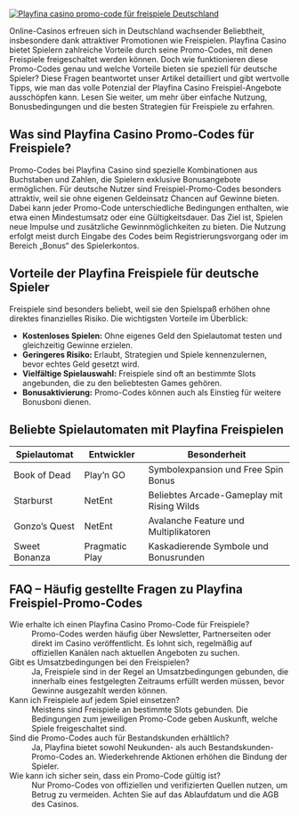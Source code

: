 [![Playfina casino promo-code für freispiele Deutschland](https://123-caf.pages.dev/gitsignup.png)](https://vrmoo.ru/Bt82HjjY)

<p>Online-Casinos erfreuen sich in Deutschland wachsender Beliebtheit, insbesondere dank attraktiver Promotionen wie Freispielen. Playfina Casino bietet Spielern zahlreiche Vorteile durch seine Promo-Codes, mit denen Freispiele freigeschaltet werden können. Doch wie funktionieren diese Promo-Codes genau und welche Vorteile bieten sie speziell für deutsche Spieler? Diese Fragen beantwortet unser Artikel detailliert und gibt wertvolle Tipps, wie man das volle Potenzial der Playfina Casino Freispiel-Angebote ausschöpfen kann. Lesen Sie weiter, um mehr über einfache Nutzung, Bonusbedingungen und die besten Strategien für Freispiele zu erfahren.</p>  <h2>Was sind Playfina Casino Promo-Codes für Freispiele?</h2> <p>Promo-Codes bei Playfina Casino sind spezielle Kombinationen aus Buchstaben und Zahlen, die Spielern exklusive Bonusangebote ermöglichen. Für deutsche Nutzer sind Freispiel-Promo-Codes besonders attraktiv, weil sie ohne eigenen Geldeinsatz Chancen auf Gewinne bieten. Dabei kann jeder Promo-Code unterschiedliche Bedingungen enthalten, wie etwa einen Mindestumsatz oder eine Gültigkeitsdauer. Das Ziel ist, Spielen neue Impulse und zusätzliche Gewinnmöglichkeiten zu bieten. Die Nutzung erfolgt meist durch Eingabe des Codes beim Registrierungsvorgang oder im Bereich „Bonus“ des Spielerkontos.</p>  <h2>Vorteile der Playfina Freispiele für deutsche Spieler</h2> <p>Freispiele sind besonders beliebt, weil sie den Spielspaß erhöhen ohne direktes finanzielles Risiko. Die wichtigsten Vorteile im Überblick:</p> <ul>   <li><strong>Kostenloses Spielen:</strong> Ohne eigenes Geld den Spielautomat testen und gleichzeitig Gewinne erzielen.</li>   <li><strong>Geringeres Risiko:</strong> Erlaubt, Strategien und Spiele kennenzulernen, bevor echtes Geld gesetzt wird.</li>   <li><strong>Vielfältige Spielauswahl:</strong> Freispiele sind oft an bestimmte Slots angebunden, die zu den beliebtesten Games gehören.</li>   <li><strong>Bonusaktivierung:</strong> Promo-Codes können auch als Einstieg für weitere Bonusboni dienen.</li> </ul>  <h2>Beliebte Spielautomaten mit Playfina Freispielen</h2> <table>   <thead>     <tr>       <th>Spielautomat</th>       <th>Entwickler</th>       <th>Besonderheit</th>     </tr>   </thead>   <tbody>     <tr>       <td>Book of Dead</td>       <td>Play’n GO</td>       <td>Symbolexpansion und Free Spin Bonus</td>     </tr>     <tr>       <td>Starburst</td>       <td>NetEnt</td>       <td>Beliebtes Arcade-Gameplay mit Rising Wilds</td>     </tr>     <tr>       <td>Gonzo’s Quest</td>       <td>NetEnt</td>       <td>Avalanche Feature und Multiplikatoren</td>     </tr>     <tr>       <td>Sweet Bonanza</td>       <td>Pragmatic Play</td>       <td>Kaskadierende Symbole und Bonusrunden</td>     </tr>   </tbody> </table>  <h2>FAQ – Häufig gestellte Fragen zu Playfina Freispiel-Promo-Codes</h2> <dl>   <dt>Wie erhalte ich einen Playfina Casino Promo-Code für Freispiele?</dt>   <dd>Promo-Codes werden häufig über Newsletter, Partnerseiten oder direkt im Casino veröffentlicht. Es lohnt sich, regelmäßig auf offiziellen Kanälen nach aktuellen Angeboten zu suchen.</dd>      <dt>Gibt es Umsatzbedingungen bei den Freispielen?</dt>   <dd>Ja, Freispiele sind in der Regel an Umsatzbedingungen gebunden, die innerhalb eines festgelegten Zeitraums erfüllt werden müssen, bevor Gewinne ausgezahlt werden können.</dd>      <dt>Kann ich Freispiele auf jedem Spiel einsetzen?</dt>   <dd>Meistens sind Freispiele an bestimmte Slots gebunden. Die Bedingungen zum jeweiligen Promo-Code geben Auskunft, welche Spiele freigeschaltet sind.</dd>      <dt>Sind die Promo-Codes auch für Bestandskunden erhältlich?</dt>   <dd>Ja, Playfina bietet sowohl Neukunden- als auch Bestandskunden-Promo-Codes an. Wiederkehrende Aktionen erhöhen die Bindung der Spieler.</dd>      <dt>Wie kann ich sicher sein, dass ein Promo-Code gültig ist?</dt>   <dd>Nur Promo-Codes von offiziellen und verifizierten Quellen nutzen, um Betrug zu vermeiden. Achten Sie auf das Ablaufdatum und die AGB des Casinos.</dd> </dl>